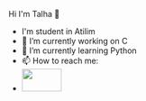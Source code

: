Hi I'm Talha 👋

- I'm student in Atilim
- 🔭 I’m currently working on C
- 🌱 I’m currently learning Python
- 📫 How to reach me:
- <img src="https://is1-ssl.mzstatic.com/image/thumb/Purple211/v4/be/ba/42/beba42ec-5d02-78d0-93f9-0451344b9d38/AppIcon-0-1x_U007emarketing-0-7-0-85-220-0.png/1200x600wa.png" width="70" height="40">


